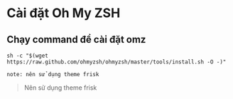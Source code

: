 # Cài đặt Oh My ZSH

## Chạy command để cài đặt omz

```
sh -c "$(wget https://raw.github.com/ohmyzsh/ohmyzsh/master/tools/install.sh -O -)"

note: nên sử dụng theme frisk
```

> Nên sử dụng theme frisk